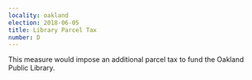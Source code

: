 ```yaml
---
locality: oakland
election: 2018-06-05
title: Library Parcel Tax
number: D
---
```

This measure would impose an additional parcel tax to fund the Oakland Public Library.
